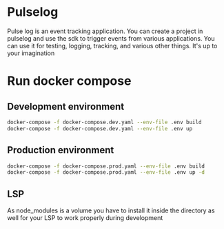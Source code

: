 # Pulselog

Pulse log is an event tracking application. You can create a project in pulselog and use the sdk to trigger events from various applications. You can use it for testing, logging, tracking, and various other things. It's up to your imagination

# Run docker compose

## Development environment
```sh
docker-compose -f docker-compose.dev.yaml --env-file .env build
docker-compose -f docker-compose.dev.yaml --env-file .env up
```

## Production environment
```sh
docker-compose -f docker-compose.prod.yaml --env-file .env build
docker-compose -f docker-compose.prod.yaml --env-file .env up -d
```

## LSP
As node_modules is a volume you have to install it inside the directory as well for your LSP to work properly during development